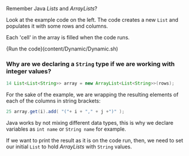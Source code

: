 Remember Java _Lists_ and _ArrayLists_?

Look at the example code on the left. The code creates a new `List` and populates it with some rows and columns.

Each 'cell' in the array is filled when the code runs.

{Run the code}(content/Dynamic/Dynamic.sh)

### Why are we declaring a `String` type if we are working with integer values?

```java
14 List<List<String>> array = new ArrayList<List<String>>(rows);
```

For the sake of the example, we are wrapping the resulting elements of each of the columns in string brackets:

```java
25 array.get(i).add( "("+ i + "," + j +")" );
```

Java works by not mixing different data types, this is why we declare variables as `int name` or `String name` for example.

If we want to print the result as it is on the code run, then, we need to set our initial `List` to hold _ArrayLists_ with `String` values.